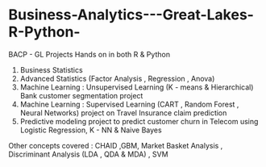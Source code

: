 # Business-Analytics---Great-Lakes-R-Python-
BACP - GL Projects Hands on in both R &amp; Python

1. Business Statistics
2. Advanced Statistics (Factor Analysis , Regression , Anova)
3. Machine Learning : Unsupervised Learning (K - means & Hierarchical) Bank customer segmentation project
4. Machine Learning : Supervised Learning (CART , Random Forest , Neural Networks) project on Travel Insurance claim prediction
5. Predictive modeling project to predict customer churn in Telecom using Logistic Regression, K - NN &amp; Naive Bayes

Other concepts covered : CHAID ,GBM,  Market Basket Analysis , Discriminant Analysis (LDA , QDA & MDA) , SVM
